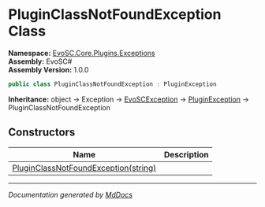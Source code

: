 ﻿<!--  
  <auto-generated>   
    The contents of this file were generated by a tool.  
    Changes to this file may be list if the file is regenerated  
  </auto-generated>   
-->

# PluginClassNotFoundException Class

**Namespace:** [EvoSC.Core.Plugins.Exceptions](../index.md)  
**Assembly:** EvoSC\#  
**Assembly Version:** 1.0.0

```csharp
public class PluginClassNotFoundException : PluginException
```

**Inheritance:** object → Exception → [EvoSCException](../../../Exceptions/EvoSCException/index.md) → [PluginException](../PluginException/index.md) → PluginClassNotFoundException

## Constructors

| Name                                                          | Description |
| ------------------------------------------------------------- | ----------- |
| [PluginClassNotFoundException(string)](constructors/index.md) |             |

___

*Documentation generated by [MdDocs](https://github.com/ap0llo/mddocs)*

